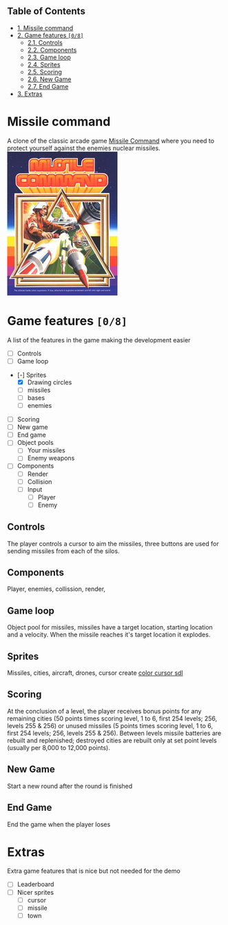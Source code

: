 <div id="table-of-contents">
<h2>Table of Contents</h2>
<div id="text-table-of-contents">
<ul>
<li><a href="#orgheadline1">1. Missile command</a></li>
<li><a href="#orgheadline9">2. Game features <code>[0/8]</code></a>
<ul>
<li><a href="#orgheadline2">2.1. Controls</a></li>
<li><a href="#orgheadline3">2.2. Components</a></li>
<li><a href="#orgheadline4">2.3. Game loop</a></li>
<li><a href="#orgheadline5">2.4. Sprites</a></li>
<li><a href="#orgheadline6">2.5. Scoring</a></li>
<li><a href="#orgheadline7">2.6. New Game</a></li>
<li><a href="#orgheadline8">2.7. End Game</a></li>
</ul>
</li>
<li><a href="#orgheadline10">3. Extras</a></li>
</ul>
</div>
</div>

# Missile command<a id="orgheadline1"></a>

A clone of the classic arcade game [Missile Command](https://en.wikipedia.org/wiki/Missile_Command) where you need to protect yourself against the enemies nuclear missiles.
![img](./Project/Missile_Command_flyer.jpg)

# Game features <code>[0/8]</code><a id="orgheadline9"></a>

A list of the features in the game making the development easier

-   [ ] Controls
-   [ ] Game loop
-   [-] Sprites
    -   [X] Drawing circles
    -   [ ] missiles
    -   [ ] bases
    -   [ ] enemies
-   [ ] Scoring
-   [ ] New game
-   [ ] End game
-   [ ] Object pools
    -   [ ] Your missiles
    -   [ ] Enemy weapons
-   [ ] Components
    -   [ ] Render
    -   [ ] Collision
    -   [ ] Input
        -   [ ] Player
        -   [ ] Enemy

## Controls<a id="orgheadline2"></a>

The player controls a cursor to aim the missiles, three buttons are used for sending missiles from each of the silos.

## Components<a id="orgheadline3"></a>

Player, enemies, collission, render,

## Game loop<a id="orgheadline4"></a>

Object pool for missiles, missiles have a target location, starting location and a velocity. When the missile reaches it's target location it explodes.

## Sprites<a id="orgheadline5"></a>

Missiles, cities, aircraft, drones, cursor
create [color cursor sdl](https://wiki.libsdl.org/SDL_CreateColorCursor)

## Scoring<a id="orgheadline6"></a>

At the conclusion of a level, the player receives bonus points for any remaining cities (50 points times scoring level, 1 to 6, first 254 levels; 256, levels 255 & 256) or unused missiles (5 points times scoring level, 1 to 6, first 254 levels; 256, levels 255 & 256). Between levels missile batteries are rebuilt and replenished; destroyed cities are rebuilt only at set point levels (usually per 8,000 to 12,000 points). 

## New Game<a id="orgheadline7"></a>

Start a new round after the round is finished

## End Game<a id="orgheadline8"></a>

End the game when the player loses

# Extras<a id="orgheadline10"></a>

Extra game features that is nice but not needed for the demo

-   [ ] Leaderboard
-   [ ] Nicer sprites
    -   [ ] cursor
    -   [ ] missile
    -   [ ] town